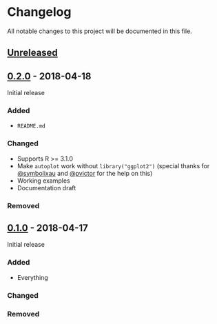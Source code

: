 # Changelog
All notable changes to this project will be documented in this file.

## [Unreleased]

## [0.2.0] - 2018-04-18
Initial release
### Added
- `README.md`

### Changed
- Supports R >= 3.1.0
- Make `autoplot` work without `library("ggplot2")` (special thanks for [@symbolixau](https://github.com/symbolixau/) and [@pvictor](https://github.com/pvictor) for the help on this)
- Working examples
- Documentation draft

### Removed

## [0.1.0] - 2018-04-17
Initial release
### Added
- Everything
### Changed
### Removed

[Unreleased]: https://github.com/m0nhawk/bigobenchmark/compare/v0.2.0...HEAD
[0.2.0]: https://github.com/m0nhawk/bigobenchmark/compare/v0.1.0...v0.2.0
[0.1.0]: https://github.com/m0nhawk/bigobenchmark/compare/d66ed90...v0.1.0
